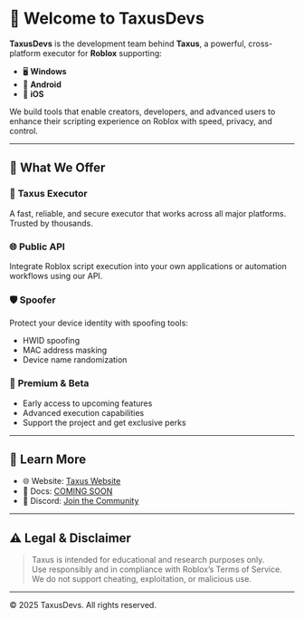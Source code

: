 # 🌲 Welcome to TaxusDevs

**TaxusDevs** is the development team behind **Taxus**, a powerful, cross-platform executor for **Roblox** supporting:

- 🖥 **Windows**
- 📱 **Android**
- 🍎 **iOS**

We build tools that enable creators, developers, and advanced users to enhance their scripting experience on Roblox with speed, privacy, and control.

---

## 🧰 What We Offer

### 🚀 **Taxus Executor**
A fast, reliable, and secure executor that works across all major platforms. Trusted by thousands.

### 🌐 **Public API**
Integrate Roblox script execution into your own applications or automation workflows using our API.

### 🛡️ **Spoofer**
Protect your device identity with spoofing tools:
- HWID spoofing
- MAC address masking
- Device name randomization

### 💎 **Premium & Beta**
- Early access to upcoming features
- Advanced execution capabilities
- Support the project and get exclusive perks

---
<!--
## 📦 Repositories You'll Find Here

- [`taxus-launcher`](https://github.com/TaxusDevs/taxus-launcher) – Cross-platform launcher
- [`taxus-api`](https://github.com/TaxusDevs/taxus-api) – Public API access and docs
- [`taxus-mobile`](https://github.com/TaxusDevs/taxus-mobile) – Android/iOS builds
- ...and more

--- -->

## 🧠 Learn More

- 🌐 Website: [Taxus Website](https://taxus.netlify.app)
- 📖 Docs: [COMING SOON](https://dsc.gg/taxus)
- 💬 Discord: [Join the Community](https://dsc.gg/taxus)

---

## ⚠️ Legal & Disclaimer

> Taxus is intended for educational and research purposes only.  
Use responsibly and in compliance with Roblox’s Terms of Service.  
We do not support cheating, exploitation, or malicious use.

---

© 2025 TaxusDevs. All rights reserved.
